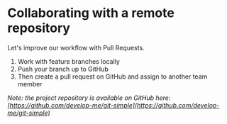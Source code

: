 # Collaborating with a remote repository

Let's improve our workflow with Pull Requests.

1) Work with feature branches locally
1) Push your branch up to GitHub
1) Then create a pull request on GitHub and assign to another team member

*Note: the project repository is available on GitHub here: [https://github.com/develop-me/git-simple](https://github.com/develop-me/git-simple)*